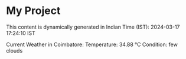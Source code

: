# My Project

This content is dynamically generated in Indian Time (IST): 2024-03-17 17:24:10 IST


Current Weather in Coimbatore:
Temperature: 34.88 °C
Condition: few clouds
